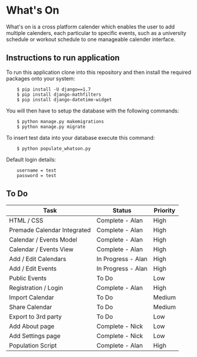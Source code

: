 # What's On
What's on is a cross platform calender which enables the user to add multiple calenders, each particular to specific events, such as a university schedule or workout schedule to one manageable calender interface.

## Instructions to run application
To run this application clone into this repository and then install the required packages onto your system:

        $ pip install -U django==1.7
        $ pip install django-mathfilters
        $ pip install django-datetime-widget

You will then have to setup the database with the following commands:

        $ python manage.py makemigrations
        $ python manage.py migrate

To insert test data into your database execute this command:

        $ python populate_whatson.py

Default login details:

        username = test
        password = test
        
## To Do

Task  | Status | Priority
------------- | ------------- | -------------
HTML / CSS | Complete - Alan | High
Premade Calendar Integrated  | Complete - Alan | High
Calendar / Events Model  | Complete - Alan | High
Calendar / Events View | Complete - Alan | High
Add / Edit Calendars | In Progress - Alan | High
Add / Edit Events | In Progress - Alan | High
Public Events | To Do | Low
Registration / Login | Complete - Alan | High
Import Calendar | To Do | Medium
Share Calendar | To Do | Medium
Export to 3rd party | To Do | Low
Add About page | Complete - Nick | Low
Add Settings page | Complete - Nick | Low
Population Script | Complete - Alan | High